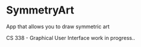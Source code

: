 # SymmetryArt
App that allows you to draw symmetric art

CS 338 - Graphical User Interface
work in progress..
